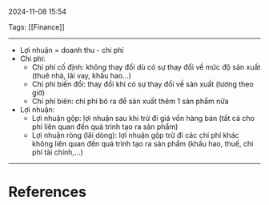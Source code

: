 2024-11-08 15:54

Tags: [[Finance]]

---

-   Lợi nhuận = doanh thu - chi phí
-   Chi phí:
    -   Chi phí cố định: không thay đổi dù có sự thay đổi về mức độ sản xuất (thuê nhà, lãi vay, khấu hao...)
    -   Chi phí biến đổi: thay đổi khi có sự thay đổi về sản xuất (lương theo giờ)
    -   Chi phí biên: chi phí bỏ ra để sản xuất thêm 1 sản phẩm nữa
-   Lợi nhuận:
    -   Lợi nhuận gộp: lợi nhuận sau khi trừ đi giá vốn hàng bán (tất cả cho phí liên quan đến quá trình tạo ra sản phẩm)
    -   Lợi nhuận ròng (lãi dòng): lợi nhuận gộp trừ đi các chi phí khác không liên quan đến quá trình tạo ra sản phẩm (khấu hao, thuế, chi phí tài chính,...)

---
# References